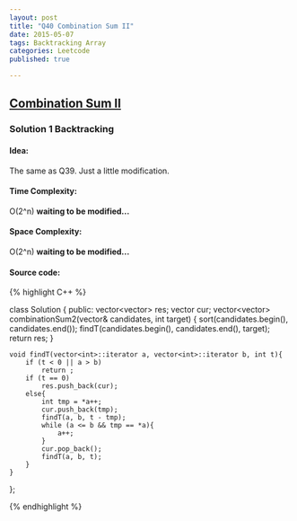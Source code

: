 ```yaml
---
layout: post
title: "Q40 Combination Sum II"
date: 2015-05-07
tags: Backtracking Array
categories: Leetcode
published: true

---
```


## [Combination Sum II](https://leetcode.com/problems/combination-sum-ii/) 

### Solution 1 Backtracking

#### Idea:
The same as Q39. Just a little modification.

#### Time Complexity:
O(2^n) **waiting to be modified...**

#### Space Complexity:
O(2^n) **waiting to be modified...**

#### Source code:
{% highlight C++ %}

class Solution {
public:
    vector<vector<int>> res;
    vector<int> cur;
    vector<vector<int>> combinationSum2(vector<int>& candidates, int target) {
        sort(candidates.begin(), candidates.end());
        findT(candidates.begin(), candidates.end(), target);
        return res;
    }
    
    void findT(vector<int>::iterator a, vector<int>::iterator b, int t){
        if (t < 0 || a > b)
            return ;
        if (t == 0)
            res.push_back(cur);
        else{
            int tmp = *a++;
            cur.push_back(tmp);
            findT(a, b, t - tmp);
            while (a <= b && tmp == *a){
                a++;
            }
            cur.pop_back();
            findT(a, b, t);
        }
    }
};

{% endhighlight %}

